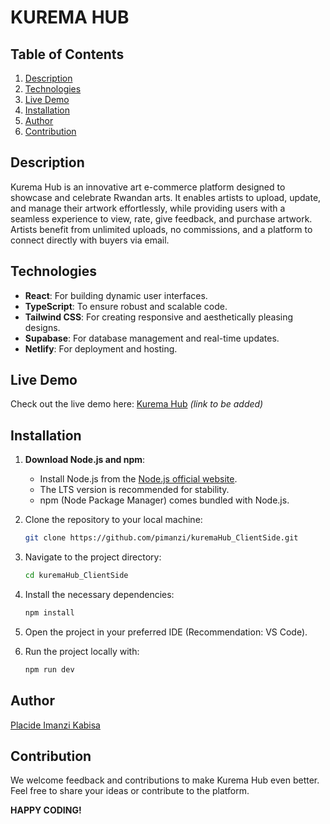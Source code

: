 # KUREMA HUB  

## Table of Contents  

1. [Description](#description)  
2. [Technologies](#technologies)  
3. [Live Demo](#live-demo)  
4. [Installation](#installation)  
5. [Author](#author)  
6. [Contribution](#contribution)  

## Description  

Kurema Hub is an innovative art e-commerce platform designed to showcase and celebrate Rwandan arts. It enables artists to upload, update, and manage their artwork effortlessly, while providing users with a seamless experience to view, rate, give feedback, and purchase artwork. Artists benefit from unlimited uploads, no commissions, and a platform to connect directly with buyers via email.  

## Technologies  

- **React**: For building dynamic user interfaces.  
- **TypeScript**: To ensure robust and scalable code.  
- **Tailwind CSS**: For creating responsive and aesthetically pleasing designs.  
- **Supabase**: For database management and real-time updates.  
- **Netlify**: For deployment and hosting.  

## Live Demo  

Check out the live demo here: [Kurema Hub](https://kuremahub.netlify.app) *(link to be added)*  

## Installation  

1. **Download Node.js and npm**:  
   - Install Node.js from the [Node.js official website](https://nodejs.org/).  
   - The LTS version is recommended for stability.  
   - npm (Node Package Manager) comes bundled with Node.js.  

2. Clone the repository to your local machine:  

    ```bash
    git clone https://github.com/pimanzi/kuremaHub_ClientSide.git
    ```  

3. Navigate to the project directory:  

    ```bash
    cd kuremaHub_ClientSide
    ```  

4. Install the necessary dependencies:  

    ```bash
    npm install
    ```  

5. Open the project in your preferred IDE (Recommendation: VS Code).  

6. Run the project locally with:  

    ```bash
    npm run dev
    ```  

## Author  

[Placide Imanzi Kabisa](https://github.com/pimanzi)  

## Contribution  

We welcome feedback and contributions to make Kurema Hub even better. Feel free to share your ideas or contribute to the platform.  

**HAPPY CODING!**  
